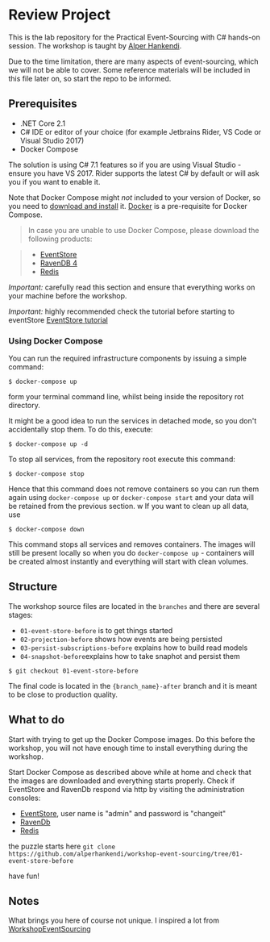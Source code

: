 # Review Project

This is the lab repository for the Practical Event-Sourcing with C# hands-on session. 
The workshop is taught by [Alper Hankendi](https://twitter.com/alper_hankendi).

Due to the time limitation, there are many aspects of event-sourcing, which we will not be able to cover. 
Some reference materials will be included in this file later on, so start the repo to be informed.

## Prerequisites

- .NET Core 2.1
- C# IDE or editor of your choice (for example Jetbrains Rider, VS Code or Visual Studio 2017)
- Docker Compose

The solution is using C# 7.1 features so if you are using Visual Studio - ensure you have VS 2017. 
Rider supports the latest C# by default or will ask you if you want to enable it.

Note that Docker Compose might _not_ included to your version of Docker, so you need to [download and install](https://docs.docker.com/compose/install/) it. 
[Docker](https://docs.docker.com/install/) is a pre-requisite for Docker Compose.

> In case you are unable to use Docker Compose, please download the following products:

>- [EventStore](https://eventstore.org/downloads/)
>- [RavenDB 4](https://ravendb.net/downloads)
>- [Redis](https://redis.io/download)

*Important:* carefully read this section and ensure that everything works on your machine before the workshop. 

*Important:* highly recommended check the tutorial before starting to eventStore [EventStore tutorial](https://www.katacoda.com/alperhankendi/scenarios/eventstore-workshop)

### Using Docker Compose

You can run the required infrastructure components by issuing a simple command:

```
$ docker-compose up
```

form your terminal command line, whilst being inside the repository rot directory.

It might be a good idea to run the services in detached mode, so you don't accidentally stop them. To do this, execute:

```
$ docker-compose up -d
```

To stop all services, from the repository root execute this command:

```
$ docker-compose stop
```

Hence that this command does not remove containers so you can run them again using `docker-compose up` or `docker-compose start` and your data will be retained from the previous section.
w
If you want to clean up all data, use

```
$ docker-compose down
```

This command stops all services and removes containers. The images will still be present locally so when you do `docker-compose up` - containers will be created almost instantly and everything will start with clean volumes.

## Structure

The workshop source files are located in the `branches` and there are several stages:

- `01-event-store-before` is to get things started
- `02-projection-before` shows how events are being persisted
- `03-persist-subscriptions-before` explains how to build read models
- `04-snapshot-before`explains how to take snaphot and persist them

```
$ git checkout 01-event-store-before
```

The final code is located in the `{branch_name}-after` branch and it is meant to be close to production quality.

## What to do

Start with trying to get up the Docker Compose images. Do this before the workshop, you will not have enough time to install everything during the workshop.

Start Docker Compose as described above while at home and check that the images are downloaded and everything starts properly. 
Check if EventStore and RavenDb respond via http by visiting the administration consoles:

- [EventStore](http://localhost:2113), user name is "admin" and password is "changeit"
- [RavenDb](http://localhost:8080)
- [Redis](tcp://localhost:6379)

the puzzle starts here ```git clone https://github.com/alperhankendi/workshop-event-sourcing/tree/01-event-store-before```

have fun!

## Notes
What brings you here of course not unique. I inspired a lot from [WorkshopEventSourcing](https://github.com/UbiquitousAS/WorkshopEventSourcing)
